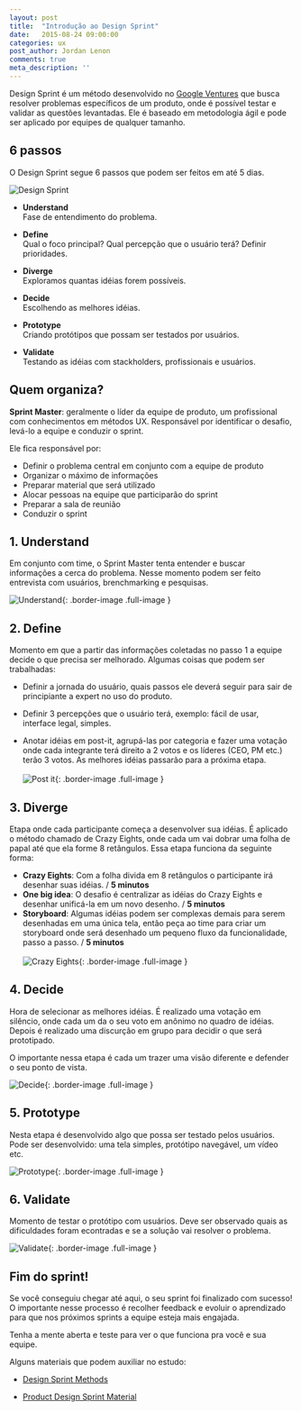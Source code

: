 ```yaml
---
layout: post
title:  "Introdução ao Design Sprint"
date:   2015-08-24 09:00:00
categories: ux
post_author: Jordan Lenon
comments: true
meta_description: ''
---
```


Design Sprint é um método desenvolvido no [Google Ventures](http://gv.com/) que busca resolver problemas específicos de um produto, onde é possível testar e validar as questões levantadas. Ele é baseado em metodologia ágil e pode ser aplicado por equipes de qualquer tamanho.

## 6 passos
O Design Sprint segue 6 passos que podem ser feitos em até 5 dias.

![Design Sprint](http://dito.com.br/wp-content/uploads/2015/08/home-DS-flow-ill.png)

* **Understand**
  <br />
  Fase de entendimento do problema.

* **Define**
  <br />
  Qual o foco principal? Qual percepção que o usuário terá? Definir prioridades.

* **Diverge**
  <br />
  Exploramos quantas idéias forem possíveis.

* **Decide**
  <br />
  Escolhendo as melhores idéias.

* **Prototype**
  <br />
  Criando protótipos que possam ser testados por usuários.

* **Validate**
  <br />
  Testando as idéias com stackholders, profissionais e usuários.

## Quem organiza?
**Sprint Master**: geralmente o líder da equipe de produto, um profissional com conhecimentos em métodos UX. Responsável por identificar o desafio, levá-lo a equipe e conduzir o sprint.

Ele fica responsável por:

* Definir o problema central em conjunto com a equipe de produto
* Organizar o máximo de informações
* Preparar material que será utilizado
* Alocar pessoas na equipe que participarão do sprint
* Preparar a sala de reunião
* Conduzir o sprint

## 1. Understand
Em conjunto com time, o Sprint Master tenta entender e buscar informações a cerca do problema. Nesse momento podem ser feito entrevista com usuários, brenchmarking e pesquisas.

![Understand](http://dito.com.br/wp-content/uploads/2015/08/understand.jpg){: .border-image .full-image }

## 2. Define
Momento em que a partir das informações coletadas no passo 1 a equipe decide o que precisa ser melhorado. Algumas coisas que podem ser trabalhadas:

* Definir a jornada do usuário, quais passos ele deverá seguir para sair de principiante a expert no uso do produto.

* Definir 3 percepções que o usuário terá, exemplo: fácil de usar, interface legal, simples.

* Anotar idéias em post-it, agrupá-las por categoria e fazer uma votação onde  cada integrante terá direito a 2 votos e os líderes (CEO, PM etc.) terão 3 votos. As melhores idéias passarão para a próxima etapa.<br/><br/>
![Post it](http://dito.com.br/wp-content/uploads/2015/08/postit.jpg){: .border-image .full-image }

## 3. Diverge
Etapa onde cada participante começa a desenvolver sua idéias. É aplicado o método chamado de Crazy Eights, onde cada um vai dobrar uma folha de papal até que ela forme 8 retângulos. Essa etapa funciona da seguinte forma:

* **Crazy Eights**: Com a folha divida em 8 retângulos o participante irá desenhar suas idéias. / **5 minutos**
* **One big idea**: O desafio é centralizar as idéias do Crazy Eights e desenhar unificá-la em um novo desenho. / **5 minutos**
* **Storyboard**: Algumas idéias podem ser complexas demais para serem desenhadas em uma única tela, então peça ao time para criar um storyboard onde será desenhado um pequeno fluxo da funcionalidade, passo a passo. / **5 minutos**<br/><br/>
![Crazy Eights](http://dito.com.br/wp-content/uploads/2015/08/crazy8_.jpg){: .border-image .full-image }

## 4. Decide
Hora de selecionar as melhores idéias. É realizado uma votação em silêncio, onde cada um da o seu voto em anônimo no quadro de idéias. Depois é realizado uma discurção em grupo para decidir o que será prototipado.

O importante nessa etapa é cada um trazer uma visão diferente e defender o seu ponto de vista.

![Decide](http://dito.com.br/wp-content/uploads/2015/08/decide.jpg){: .border-image .full-image }

## 5. Prototype
Nesta etapa é desenvolvido algo que possa ser testado pelos usuários. Pode ser desenvolvido: uma tela simples, protótipo navegável, um vídeo etc.

![Prototype](http://dito.com.br/wp-content/uploads/2015/08/prototype.jpg){: .border-image .full-image }

## 6. Validate
Momento de testar o protótipo com usuários. Deve ser observado quais as dificuldades foram econtradas e se a solução vai resolver o problema.

![Validate](http://dito.com.br/wp-content/uploads/2015/08/validate.jpg){: .border-image .full-image }

## Fim do sprint!
Se você conseguiu chegar até aqui, o seu sprint foi finalizado com sucesso! O importante nesse processo é recolher feedback e evoluir o aprendizado para que nos próximos sprints a equipe esteja mais engajada.

Tenha a mente aberta e teste para ver o que funciona pra você e sua equipe.

Alguns materiais que podem auxiliar no estudo:

* [Design Sprint Methods](https://developers.google.com/design-sprint/downloads/DesignSprintMethods.pdf)

* [Product Design Sprint Material](https://github.com/thoughtbot/design-sprint)

